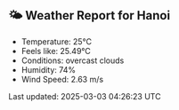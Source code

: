 <!-- WEATHER-START -->
## 🌤 Weather Report for Hanoi

- Temperature: 25°C
- Feels like: 25.49°C
- Conditions: overcast clouds
- Humidity: 74%
- Wind Speed: 2.63 m/s

Last updated: 2025-03-03 04:26:23 UTC
<!-- WEATHER-END -->
